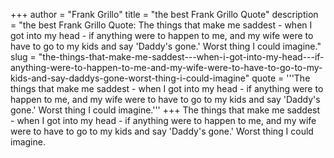 +++
author = "Frank Grillo"
title = "the best Frank Grillo Quote"
description = "the best Frank Grillo Quote: The things that make me saddest - when I got into my head - if anything were to happen to me, and my wife were to have to go to my kids and say 'Daddy's gone.' Worst thing I could imagine."
slug = "the-things-that-make-me-saddest---when-i-got-into-my-head---if-anything-were-to-happen-to-me-and-my-wife-were-to-have-to-go-to-my-kids-and-say-daddys-gone-worst-thing-i-could-imagine"
quote = '''The things that make me saddest - when I got into my head - if anything were to happen to me, and my wife were to have to go to my kids and say 'Daddy's gone.' Worst thing I could imagine.'''
+++
The things that make me saddest - when I got into my head - if anything were to happen to me, and my wife were to have to go to my kids and say 'Daddy's gone.' Worst thing I could imagine.
